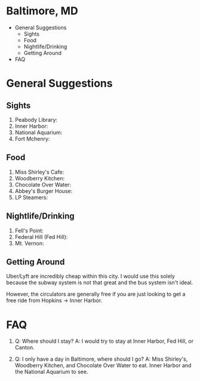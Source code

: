 # Baltimore, MD
<!-- MarkdownTOC -->

- General Suggestions
    - Sights
    - Food
    - Nightlife/Drinking
    - Getting Around
- FAQ

<!-- /MarkdownTOC -->
# General Suggestions
## Sights
1. Peabody Library:
2. Inner Harbor:
3. National Aquarium:
4. Fort Mchenry:

## Food
1. Miss Shirley's Cafe:
2. Woodberry Kitchen:
3. Chocolate Over Water:
4. Abbey's Burger House:
5. LP Steamers:

## Nightlife/Drinking
1. Fell's Point:
2. Federal Hill (Fed Hill):
3. Mt. Vernon:

## Getting Around
Uber/Lyft are incredibly cheap within this city. I would use this solely because the subway system is not that great and the bus system isn't ideal.

However, the circulators are generally free if you are just looking to get a free ride from Hopkins -> Inner Harbor. 

# FAQ
1. Q: Where should I stay? 
A: I would try to stay at Inner Harbor, Fed Hill, or Canton.

2. Q: I only have a day in Baltimore, where should I go?
A: Miss Shirley's, Woodberry Kitchen, and Chocolate Over Water to eat. Inner Harbor and the National Aquarium to see. 

